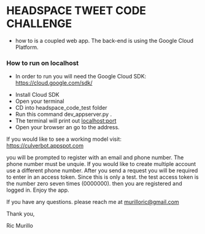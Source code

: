 # HEADSPACE TWEET CODE CHALLENGE

 - how to is a coupled web app.  The back-end is using the Google Cloud Platform.  


### How to run on localhost 
 * In order to run you will need the Google Cloud SDK: https://cloud.google.com/sdk/

 
- Install Cloud SDK 
- Open your terminal
- CD into headspace_code_test folder
- Run this command dev_appserver.py .
- The terminal will print out <localhost:port>
- Open your browser an go to the address.


If you would like to see a working model visit: https://culverbot.appspot.com

you will be prompted to register with an email and phone number.  The phone number must be unquie.  If you would like to create multiple account use a different phone number.   After you send a request you will be required to enter in an access token.  Since this is only a test.  the test access token is the number zero seven times (0000000).  then you are registered and logged in.  Enjoy the app.

If you have any questions.  please reach me at murilloric@gmail.com

Thank you,

Ric Murillo